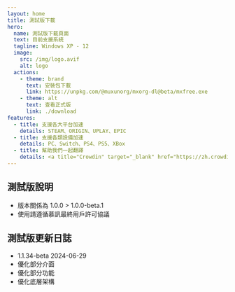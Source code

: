 ```yaml
---
layout: home
title: 測試版下載
hero:
  name: 測試版下載頁面
  text: 目前支援系統
  tagline: Windows XP - 12
  image:
    src: /img/logo.avif
    alt: logo
  actions:
    - theme: brand
      text: 安裝包下載
      link: https://unpkg.com/@muxunorg/mxorg-dl@beta/mxfree.exe
    - theme: alt
      text: 查看正式版
      link: ./download
features:
  - title: 支援各大平台加速
    details: STEAM、ORIGIN、UPLAY、EPIC
  - title: 支援各類設備加速
    details: PC、Switch、PS4、PS5、XBox
  - title: 幫助我們一起翻譯
    details: <a title="Crowdin" target="_blank" href="https://zh.crowdin.com/project/mxfree"><img src="https://badges.crowdin.net/mxfree/localized.svg"></a>
---
```


## 測試版說明

- 版本關係為 1.0.0 > 1.0.0-beta.1
- 使用請遵循慕訊最終用戶許可協議

## 測試版更新日誌

- 1.1.34-beta 2024-06-29
- 優化部分介面
- 優化部分功能
- 優化底層架構
